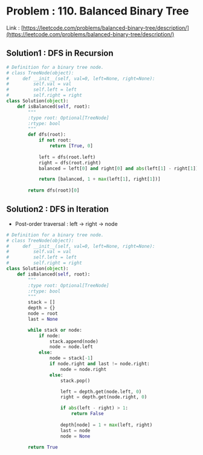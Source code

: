 # Problem : 110. Balanced Binary Tree
Link : [https://leetcode.com/problems/balanced-binary-tree/description/](https://leetcode.com/problems/balanced-binary-tree/description/)

## Solution1 : DFS in Recursion
```python
# Definition for a binary tree node.
# class TreeNode(object):
#     def __init__(self, val=0, left=None, right=None):
#         self.val = val
#         self.left = left
#         self.right = right
class Solution(object):
    def isBalanced(self, root):
        """
        :type root: Optional[TreeNode]
        :rtype: bool
        """
        def dfs(root):
            if not root:
                return [True, 0]
            
            left = dfs(root.left)
            right = dfs(root.right)
            balanced = left[0] and right[0] and abs(left[1] - right[1]) <= 1

            return [balanced, 1 + max(left[1], right[1])]
        
        return dfs(root)[0]
```

## Solution2 : DFS in Iteration
- Post-order traversal : left -> right -> node
```python
# Definition for a binary tree node.
# class TreeNode(object):
#     def __init__(self, val=0, left=None, right=None):
#         self.val = val
#         self.left = left
#         self.right = right
class Solution(object):
    def isBalanced(self, root):
        """
        :type root: Optional[TreeNode]
        :rtype: bool
        """
        stack = []
        depth = {}
        node = root
        last = None

        while stack or node:
            if node:
                stack.append(node)
                node = node.left
            else:
                node = stack[-1]
                if node.right and last != node.right:
                    node = node.right
                else:
                    stack.pop()

                    left = depth.get(node.left, 0)
                    right = depth.get(node.right, 0)

                    if abs(left - right) > 1:
                        return False
                    
                    depth[node] = 1 + max(left, right)
                    last = node
                    node = None
        
        return True
```
